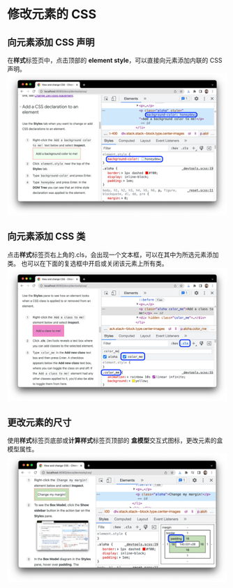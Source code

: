 # 修改元素的 CSS

## 向元素添加 CSS 声明

在**样式**标签页中，点击顶部的 **element style**，可以直接向元素添加内联的 CSS 声明。
![](添加内联样式.png)

## 向元素添加 CSS 类

点击**样式**标签页右上角的.cls，会出现一个文本框，可以在其中为所选元素添加类。
也可以在下面的复选框中开启或关闭该元素上所有类。
![](添加类.png)

## 更改元素的尺寸

使用**样式**标签页底部或**计算样式**标签页顶部的 **盒模型**交互式图标，更改元素的盒模型属性。
![](更改尺寸.png)
